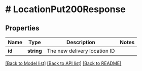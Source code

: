 # # LocationPut200Response

## Properties

Name | Type | Description | Notes
------------ | ------------- | ------------- | -------------
**id** | **string** | The new delivery location ID |

[[Back to Model list]](../../README.md#models) [[Back to API list]](../../README.md#endpoints) [[Back to README]](../../README.md)
